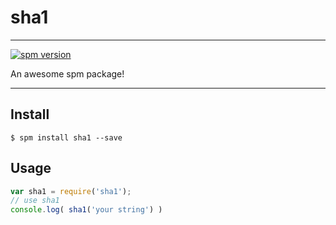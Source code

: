 # sha1

---

[![spm version](http://spmjs.io/badge/sha1)](http://spmjs.io/package/sha1)

An awesome spm package!

---

## Install

```
$ spm install sha1 --save
```

## Usage

```js
var sha1 = require('sha1');
// use sha1
console.log( sha1('your string') )
```

